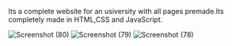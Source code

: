 Its a complete website for an usiversity with all pages premade.Its completely made in HTML,CSS and JavaScript.

![Screenshot (80)](https://github.com/amanSingh35/mernprojects/assets/143202353/754389b9-4f9c-4926-aad4-4d2fffd4365e)
![Screenshot (79)](https://github.com/amanSingh35/mernprojects/assets/143202353/19cbd766-6f32-4bee-8c2d-7886eb686067)
![Screenshot (78)](https://github.com/amanSingh35/mernprojects/assets/143202353/7dbd523c-c330-4682-adc8-e6c29e6821cd)
